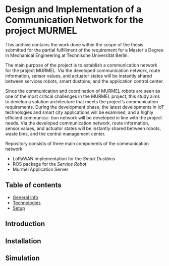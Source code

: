 
# Design and Implementation of a Communication Network for the project MURMEL
This archive contains the work done within the scope of the thesis submitted for the partial fulfillment of the requirement for a Master's Degree in Mechanical Engineering at Technische Universität Berlin.

The main purpose of the project is to establish a communication network for the project MURMEL. Via the developed communication
network, route information, sensor values, and actuator states will be instantly shared between services robots, smart dustbins, and the application control center.



Since the communication
and coordination of MURMEL robots are seen as one of the most critical challenges in the
MURMEL project, this study aims to develop a solution architecture that meets the project’s
communication requirements. During the development phase, the latest developments in IoT
technologies and smart city applications will be examined, and a highly efficient communica-
tion network will be developed in line with the project needs. Via the developed communication
network, route information, sensor values, and actuator states will be instantly shared between
robots, waste bins, and the central management center.

Repository consists of three main components of the communication network
- LoRaWAN implementation for the *Smart Dustbins*
- ROS package for the *Service Robot*
- Murmel Application Server 


## Table of contents
* [General info](#introduction)
* [Technologies](#installation)
* [Setup](#simulation)

## Introduction

## Installation

## Simulation
